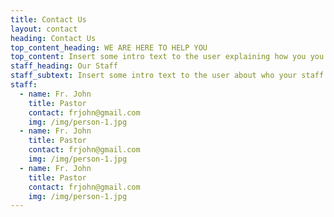 ```yaml
---
title: Contact Us
layout: contact
heading: Contact Us
top_content_heading: WE ARE HERE TO HELP YOU
top_content: Insert some intro text to the user explaining how you you are here to help and welcome them in to your parish family and the family of the Church.
staff_heading: Our Staff
staff_subtext: Insert some intro text to the user about who your staff is and how you work together to serve the parish.
staff:
  - name: Fr. John
    title: Pastor
    contact: frjohn@gmail.com
    img: /img/person-1.jpg
  - name: Fr. John
    title: Pastor
    contact: frjohn@gmail.com
    img: /img/person-1.jpg
  - name: Fr. John
    title: Pastor
    contact: frjohn@gmail.com
    img: /img/person-1.jpg    
---
```

